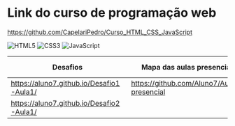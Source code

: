 # Link do curso de programação web
https://github.com/CapelariPedro/Curso_HTML_CSS_JavaScript

![HTML5](https://img.icons8.com/color/48/html-5--v1.png) ![CSS3](https://img.icons8.com/color/48/css3.png) ![JavaScript](https://img.icons8.com/color/48/javascript--v1.png)

| Desafios | Mapa das aulas presencial | Avaliação do curso e expectativas
|----------|----------|----------|
| https://aluno7.github.io/Desafio1-Aula1/ | https://github.com/Aluno7/Aulas-presencial | https://www.youtube.com/watch?v=lEkHMm_uU4A |
| https://aluno7.github.io/Desafio2-Aula1/ | 

